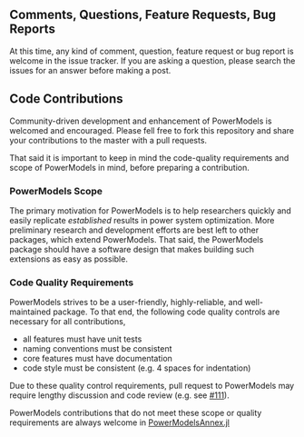 ## Comments, Questions, Feature Requests, Bug Reports

At this time, any kind of comment, question, feature request or bug report is welcome in the issue tracker.  If you are asking a question, please search the issues for an answer before making a post.

## Code Contributions

Community-driven development and enhancement of PowerModels is welcomed and encouraged. Please fell free to fork this repository and share your contributions to the master with a pull requests.

That said it is important to keep in mind the code-quality requirements and scope of PowerModels in mind, before preparing a contribution.

### PowerModels Scope
The primary motivation for PowerModels is to help researchers quickly and easily replicate _established_ results in power system optimization.
More preliminary research and development efforts are best left to other packages, which extend PowerModels.
That said, the PowerModels package should have a software design that makes building such extensions as easy as possible.

### Code Quality Requirements
PowerModels strives to be a user-friendly, highly-reliable, and well-maintained package.
To that end, the following code quality controls are necessary for all contributions,
- all features must have unit tests
- naming conventions must be consistent
- core features must have documentation
- code style must be consistent (e.g. 4 spaces for indentation)

Due to these quality control requirements, pull request to PowerModels may require lengthy discussion and code review (e.g. see [#111](https://github.com/lanl-ansi/PowerModels.jl/pull/111)).

PowerModels contributions that do not meet these scope or quality requirements are always welcome in [PowerModelsAnnex.jl](https://github.com/lanl-ansi/PowerModelsAnnex.jl)
